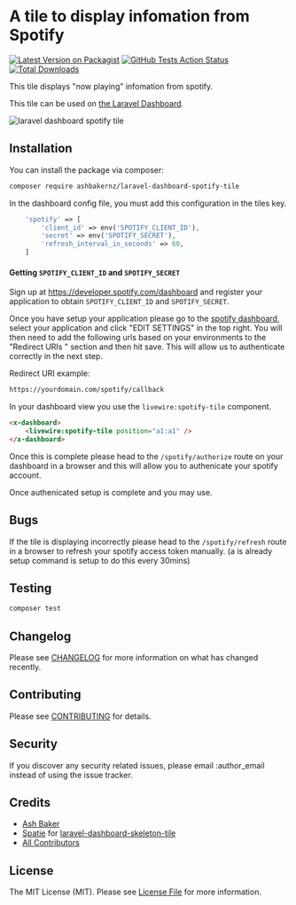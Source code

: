 # A tile to display infomation from Spotify

[![Latest Version on Packagist](https://img.shields.io/packagist/v/ashbakernz/laravel-dashboard-spotify-tile.svg?style=flat-square)](https://packagist.org/packages/ashbakernz/laravel-dashboard-spotify-tile)
[![GitHub Tests Action Status](https://img.shields.io/github/workflow/status/ashbakernz/laravel-dashboard-spotify-tile/run-tests?label=tests)](https://github.com/ashbakernz/laravel-dashboard-spotify-tile/actions?query=workflow%3Arun-tests+branch%3Amaster)
[![Total Downloads](https://img.shields.io/packagist/dt/ashbakernz/laravel-dashboard-spotify-tile.svg?style=flat-square)](https://packagist.org/packages/ashbakernz/laravel-dashboard-spotify-tile)

This tile displays "now playing" infomation from spotify.

This tile can be used on [the Laravel Dashboard](https://docs.spatie.be/laravel-dashboard).

![laravel dashboard spotify tile](https://ashbaker.dev/assets/packages/laravel-dashboard-spotfiy-tile.png)


## Installation

You can install the package via composer:

```bash
composer require ashbakernz/laravel-dashboard-spotify-tile
```

In the dashboard config file, you must add this configuration in the tiles key.

```php
    'spotify' => [
        'client_id' => env('SPOTIFY_CLIENT_ID'),
        'secret' => env('SPOTIFY_SECRET'),
        'refresh_interval_in_seconds' => 60,
    ]
```
#### Getting `SPOTIFY_CLIENT_ID` and `SPOTIFY_SECRET`
Sign up at https://developer.spotify.com/dashboard and register your application to obtain `SPOTIFY_CLIENT_ID` and `SPOTIFY_SECRET`.

Once you have setup your application please go to the [spotify dashboard](https://developer.spotify.com/dashboard/applications), select your application and click "EDIT SETTINGS" in the top right. You will then need to add the following urls based on your environments to the "Redirect URIs
" section and then hit save. This will allow us to authenticate correctly in the next step.

Redirect URI example:
```bash
https://yourdomain.com/spotify/callback
```

In your dashboard view you use the `livewire:spotify-tile` component.

```html
<x-dashboard>
    <livewire:spotify-tile position="a1:a1" />
</x-dashboard>
```

Once this is complete please head to the `/spotify/authorize` route on your dashboard in a browser and this will allow you to authenicate your spotify account. 

Once authenicated setup is complete and you may use.

## Bugs
If the tile is displaying incorrectly please head to the `/spotify/refresh` route in a browser to refresh your spotify access token manually. (a is already setup command is setup to do this every 30mins)

## Testing

``` bash
composer test
```

## Changelog

Please see [CHANGELOG](CHANGELOG.md) for more information on what has changed recently.

## Contributing

Please see [CONTRIBUTING](CONTRIBUTING.md) for details.

## Security

If you discover any security related issues, please email :author_email instead of using the issue tracker.

## Credits
- [Ash Baker](https://github.com/ashbakernz)
- [Spatie](https://github.com/spatie/) for [laravel-dashboard-skeleton-tile](https://github.com/spatie/laravel-dashboard-skeleton-tile)
- [All Contributors](../../contributors)

## License

The MIT License (MIT). Please see [License File](LICENSE.md) for more information.
